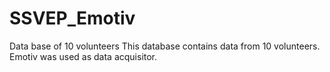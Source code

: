 # SSVEP_Emotiv
Data base of 10 volunteers
This database contains data from 10 volunteers. Emotiv was used as data acquisitor.
